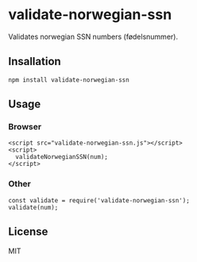 # validate-norwegian-ssn

Validates norwegian SSN numbers (fødelsnummer).

## Insallation

```
npm install validate-norwegian-ssn
```

## Usage

### Browser

```
<script src="validate-norwegian-ssn.js"></script>
<script>
  validateNorwegianSSN(num);
</script>
```

### Other

```
const validate = require('validate-norwegian-ssn');
validate(num);
```

## License

MIT
